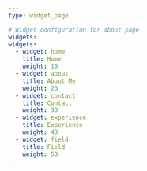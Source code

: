 ```yaml
---
type: widget_page

# Widget configuration for about page
widgets:
widgets:
  - widget: home
    title: Home
    weight: 10
  - widget: about
    title: About Me
    weight: 20
  - widget: contact
    title: Contact
    weight: 30
  - widget: experience
    title: Experience
    weight: 40
  - widget: field
    title: Field
    weight: 50
---
```

